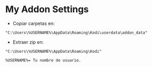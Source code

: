 # My Addon Settings
-  Copiar carpetas en:
```
"C:\Users\%USERNAME%\AppData\Roaming\Kodi\userdata\addon_data"

```

-  Extraer zip en:
```
"C:\Users\%USERNAME%\AppData\Roaming\Kodi"
```
    %USERNAME%= Tu nombre de usuario.